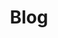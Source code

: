 ---
title: "Blog"
layout: collection
collection: blog
permalink: /blog/
entries_layout: grid
author_profile: true
---